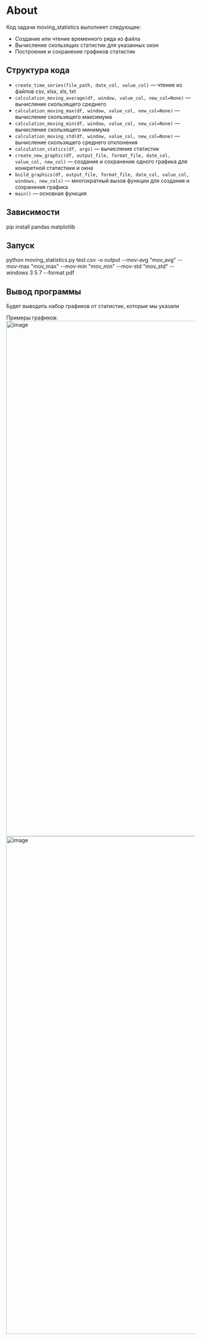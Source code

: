 # About
Код задачи moving_statistics выполняет следующее:
  - Создание или чтение временного ряда из файла
  - Вычисление скользящих статистик для указанных окон
  - Построение и сохранение графиков статистик

## Структура кода

- `create_time_series(file_path, date_col, value_col)` — чтение из файлов csv, xlsx, xls, txt
- `calculation_moving_average(df, window, value_col, new_col=None)` — вычисление скользящего среднего
- `calculation_moving_max(df, window, value_col, new_col=None)` — вычисление скользящего максимума
- `calculation_moving_min(df, window, value_col, new_col=None)` — вычисление скользящего минимума
- `calculation_moving_std(df, window, value_col, new_col=None)` — вычисление скользящего среднего отклонения
- `calculation_statics(df, args)` — вычисление статистик
- `create_new_graphic(df, output_file, format_file, date_col, value_col, new_col)` — создание и сохранение одного графика для конкретной статистики и окна
- `build_graphics(df, output_file, format_file, date_col, value_col, windows, new_cols)` — многократный вызов функции для создания и сохранения графика
- `main()` — основная функция
  
## Зависимости
  pip install pandas matplotlib
  
## Запуск
  python moving_statistics.py test.csv -o output --mov-avg "mov_avg" --mov-max "mov_max" --mov-min "mov_min" --mov-std "mov_std" --windows 3 5 7 --format pdf
  
## Вывод программы
  Будет выводить набор графиков от статистик, которые мы указали
  
  Примеры графиков:
<img width="2422" height="1373" alt="image" src="https://github.com/user-attachments/assets/c4b1f3bc-f500-45ba-8ec3-f8b380f4f632" />
<img width="2270" height="1326" alt="image" src="https://github.com/user-attachments/assets/49d648ad-7517-41f2-995d-9e09f6aa5ada" />
